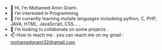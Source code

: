 - 👋 Hi, I’m Mohamed Amin Grami.
- 👀 I’m interested in Programming.
- 🌱 I’m currently learning muliple languages includeing python, C, PHP, JAVA, HTML, JavaScript, CSS... .
- 💞️ I’m looking to collaborate on some projects .
- 📫 How to reach me :
you can reach me on my gmail : mohamedgrami32@gmail.com

<!---
mohamed-23/mohamed-23 is a ✨ special ✨ repository because its `README.md` (this file) appears on your GitHub profile.
You can click the Preview link to take a look at your changes.
--->
